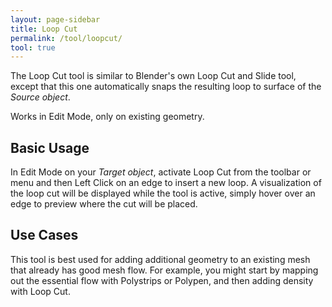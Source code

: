 ```yaml
---
layout: page-sidebar
title: Loop Cut
permalink: /tool/loopcut/
tool: true
---
```


The Loop Cut tool is similar to Blender's own Loop Cut and Slide tool, except that this one automatically snaps the resulting loop to surface of the *Source object*.

Works in Edit Mode, only on existing geometry.

## Basic Usage
In Edit Mode on your *Target object*, activate Loop Cut from the toolbar or menu and then Left Click on an edge to insert a new loop. A visualization of the loop cut will be displayed while the tool is active, simply hover over an edge to preview where the cut will be placed.


## Use Cases
This tool is best used for adding additional geometry to an existing mesh that already has good mesh flow. For example, you might start by mapping out the essential flow with Polystrips or Polypen, and then adding density with Loop Cut.

